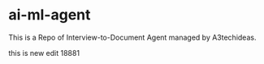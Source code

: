 # ai-ml-agent
This is a Repo of  Interview-to-Document Agent managed by A3techideas.

this is new edit 18881

